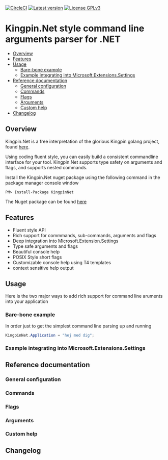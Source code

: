 [![CircleCI](https://circleci.com/gh/UtopleMan/KingpinNet/tree/master.svg?style=svg)](https://circleci.com/gh/UtopleMan/KingpinNet/tree/master)
[![Latest version](https://img.shields.io/badge/nuget-v0.2-blue.svg)](https://www.nuget.org/packages/KingpinNet)
[![License GPLv3](https://img.shields.io/badge/license-GPLv3-green.svg)](http://www.gnu.org/licenses/gpl-3.0.html)
# Kingpin.Net style command line arguments parser for .NET

<!-- MarkdownTOC -->
- [Overview](#overview)
- [Features](#features)
- [Usage](#usage)
  - [Bare-bone example](#bare-bone-example)
  - [Example integrating into Microsoft.Extensions.Settings](#example-integrating-into-microsoft.extensions.settings)
- [Reference documentation](#reference-documentation)
  - [General configuration](#general-configuration)
  - [Commands](#commands)
  - [Flags](#flags)
  - [Arguments](#arguments)
  - [Custom help](#custom-help)
- [Changelog](#changelog)
<!-- /MarkdownTOC -->

## Overview

Kingpin.Net is a free interpretation of the glorious Kingpin golang project, found [here](https://github.com/alecthomas/kingpin).

Using coding fluent style, you can easily build a consistent commandline interface for your tool. Kingpin.Net supports type safety on arguments and flags, and supports nested commands.

Install the Kingpin.Net nuget package using the following command in the package manager console window

```
PM> Install-Package KingpinNet
```

The Nuget package can be found [here](https://www.nuget.org/packages/Newtonsoft.Json)


## Features

- Fluent style API
- Rich support for commmands, sub-commands, arguments and flags
- Deep integration into Microsoft.Extension.Settings
- Type safe arguments and flags
- Beautiful console help
- POSIX Style short flags
- Customizable console help using T4 templates
- context sensitive help output

## Usage

Here is the two major ways to add rich support for command line aruments into your application

### Bare-bone example

In order just to get the simplest command line parsing up and running 

```csharp
KingpinNet.Application = "hej med dig";
```

### Example integrating into Microsoft.Extensions.Settings
## Reference documentation
### General configuration
### Commands
### Flags
### Arguments
### Custom help
## Changelog
